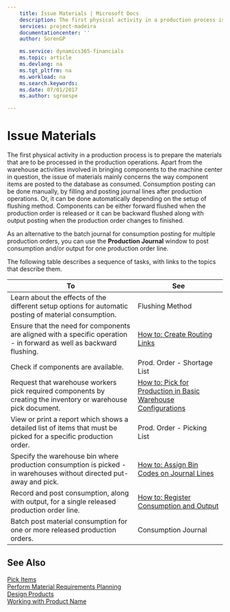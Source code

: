 ```yaml
---
    title: Issue Materials | Microsoft Docs
    description: The first physical activity in a production process is to prepare the materials that are to be processed in the production operations. Apart from the warehouse activities involved in bringing components to the machine center in question, the issue of materials mainly concerns the way component items are posted to the database as consumed. Consumption posting can be done manually, by filling and posting journal lines after production operations. Or, it can be done automatically depending on the setup of flushing method. Components can be either forward flushed when the production order is released or it can be backward flushed along with output posting when the production order changes to finished.
    services: project-madeira
    documentationcenter: ''
    author: SorenGP

    ms.service: dynamics365-financials
    ms.topic: article
    ms.devlang: na
    ms.tgt_pltfrm: na
    ms.workload: na
    ms.search.keywords:
    ms.date: 07/01/2017
    ms.author: sgroespe

---
```

# Issue Materials
The first physical activity in a production process is to prepare the materials that are to be processed in the production operations. Apart from the warehouse activities involved in bringing components to the machine center in question, the issue of materials mainly concerns the way component items are posted to the database as consumed. Consumption posting can be done manually, by filling and posting journal lines after production operations. Or, it can be done automatically depending on the setup of flushing method. Components can be either forward flushed when the production order is released or it can be backward flushed along with output posting when the production order changes to finished.  
  
 As an alternative to the batch journal for consumption posting for multiple production orders, you can use the **Production Journal** window to post consumption and/or output for one production order line.  
  
 The following table describes a sequence of tasks, with links to the topics that describe them.   
  
|**To**|**See**|  
|------------|-------------|  
|Learn about the effects of the different setup options for automatic posting of material consumption.|Flushing Method|  
|Ensure that the need for components are aligned with a specific operation - in forward as well as backward flushing.|[How to: Create Routing Links](../how-to-create-routing-links.md)|  
|Check if components are available.|Prod. Order - Shortage List|  
|Request that warehouse workers pick required components by creating the inventory or warehouse pick document.|[How to: Pick for Production in Basic Warehouse Configurations](../how-to-pick-for-production-in-basic-warehousing.md)|  
|View or print a report which shows a detailed list of items that must be picked for a specific production order.|Prod. Order - Picking List|  
|Specify the warehouse bin where production consumption is picked - in warehouses without directed put-away and pick.|[How to: Assign Bin Codes on Journal Lines](../how-to-assign-bin-codes-on-journal-lines.md)|  
|Record and post consumption, along with output, for a single released production order line.|[How to: Register Consumption and Output](../how-to-register-consumption-and-output.md)|  
|Batch post material consumption for one or more released production orders.|Consumption Journal|  
  
## See Also  
 [Pick Items](../pick-items.md)   
 [Perform Material Requirements Planning](../perform-material-requirements-planning.md)   
 [Design Products](../design-products.md)   
 [Working with Product Name](../working-with-$-p_1-product-name-$-.md)